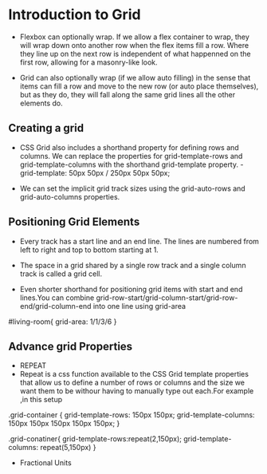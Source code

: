 # Introduction to Grid

- Flexbox can optionally wrap. If we allow a flex container to wrap, they will wrap down onto another row when the flex items fill a row. Where they line up on the next row is independent of what happenned on the first row, allowing for a masonry-like look.

- Grid can also optionally wrap (if we allow auto filling) in the sense that items can fill a row and move to the new row (or auto place themselves), but as they do, they will fall along the same grid lines all the other elements do.

## Creating a grid

- CSS Grid also includes a shorthand property for defining rows and columns. We can replace the properties for grid-template-rows and grid-template-columns with the shorthand grid-template property.
-grid-template: 50px 50px / 250px 50px 50px;

- We can set the implicit grid track sizes using the grid-auto-rows and grid-auto-columns properties.

## Positioning Grid Elements 

- Every track has a start line and an end line. The lines are numbered from left to right and top to bottom starting at 1.
-  The space in a grid shared by a single row track and a single column track is called a grid cell.

- Even shorter shorthand for positioning grid items with start and end lines.You can combine grid-row-start/grid-column-start/grid-row-end/grid-column-end into one line using grid-area

#living-room{
    grid-area: 1/1/3/6
}

## Advance grid Properties

- REPEAT
- Repeat is a css function available to the CSS Grid template properties that allow us to define a number of rows or columns and the size we want them to be withour having to manually type out each.For example
,in this setup

.grid-container {
  grid-template-rows: 150px 150px;
  grid-template-columns: 150px 150px 150px 150px 150px;
}

.grid-conatiner{
    grid-template-rows:repeat(2,150px);
    grid-template-columns: repeat(5,150px)
}

- Fractional Units
